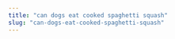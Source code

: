 ```yaml
---
title: "can dogs eat cooked spaghetti squash"
slug: "can-dogs-eat-cooked-spaghetti-squash"
---
```


